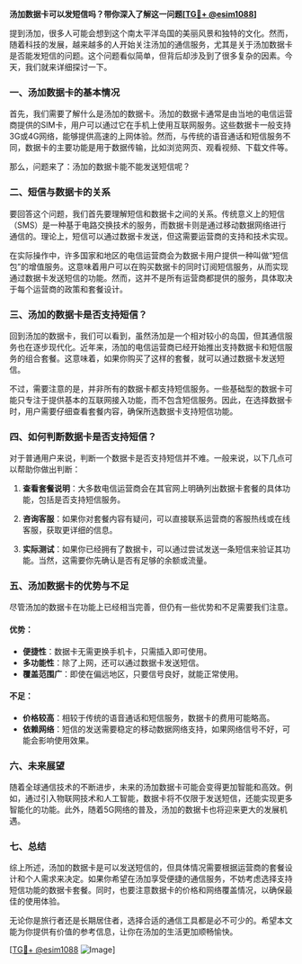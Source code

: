**汤加数据卡可以发短信吗？带你深入了解这一问题[[TG💪+ @esim1088](https://t.me/s/esim1088)]**

提到汤加，很多人可能会想到这个南太平洋岛国的美丽风景和独特的文化。然而，随着科技的发展，越来越多的人开始关注汤加的通信服务，尤其是关于汤加数据卡是否能发短信的问题。这个问题看似简单，但背后却涉及到了很多复杂的因素。今天，我们就来详细探讨一下。

### 一、汤加数据卡的基本情况

首先，我们需要了解什么是汤加的数据卡。汤加的数据卡通常是由当地的电信运营商提供的SIM卡，用户可以通过它在手机上使用互联网服务。这些数据卡一般支持3G或4G网络，能够提供高速的上网体验。然而，与传统的语音通话和短信服务不同，数据卡的主要功能是用于数据传输，比如浏览网页、观看视频、下载文件等。

那么，问题来了：汤加的数据卡能不能发送短信呢？

### 二、短信与数据卡的关系

要回答这个问题，我们首先要理解短信和数据卡之间的关系。传统意义上的短信（SMS）是一种基于电路交换技术的服务，而数据卡则是通过移动数据网络进行通信的。理论上，短信可以通过数据卡发送，但这需要运营商的支持和技术实现。

在实际操作中，许多国家和地区的电信运营商会为数据卡用户提供一种叫做“短信包”的增值服务。这意味着用户可以在购买数据卡的同时订阅短信服务，从而实现通过数据卡发送短信的功能。然而，这并不是所有运营商都提供的服务，具体取决于每个运营商的政策和套餐设计。

### 三、汤加的数据卡是否支持短信？

回到汤加的数据卡，我们可以看到，虽然汤加是一个相对较小的岛国，但其通信服务也在逐步现代化。近年来，汤加的电信运营商已经开始推出支持数据卡和短信服务的组合套餐。这意味着，如果你购买了这样的套餐，就可以通过数据卡发送短信。

不过，需要注意的是，并非所有的数据卡都支持短信服务。一些基础型的数据卡可能只专注于提供基本的互联网接入功能，而不包含短信服务。因此，在选择数据卡时，用户需要仔细查看套餐内容，确保所选数据卡支持短信功能。

### 四、如何判断数据卡是否支持短信？

对于普通用户来说，判断一个数据卡是否支持短信并不难。一般来说，以下几点可以帮助你做出判断：

1. **查看套餐说明**：大多数电信运营商会在其官网上明确列出数据卡套餐的具体功能，包括是否支持短信服务。
   
2. **咨询客服**：如果你对套餐内容有疑问，可以直接联系运营商的客服热线或在线客服，获取更详细的信息。

3. **实际测试**：如果你已经拥有了数据卡，可以通过尝试发送一条短信来验证其功能。当然，这需要你先确认是否有足够的余额或流量。

### 五、汤加数据卡的优势与不足

尽管汤加的数据卡在功能上已经相当完善，但仍有一些优势和不足需要我们注意。

#### 优势：
- **便捷性**：数据卡无需更换手机卡，只需插入即可使用。
- **多功能性**：除了上网，还可以通过数据卡发送短信。
- **覆盖范围广**：即使在偏远地区，只要信号良好，就能正常使用。

#### 不足：
- **价格较高**：相较于传统的语音通话和短信服务，数据卡的费用可能略高。
- **依赖网络**：短信的发送需要稳定的移动数据网络支持，如果网络信号不好，可能会影响使用效果。

### 六、未来展望

随着全球通信技术的不断进步，未来的汤加数据卡可能会变得更加智能和高效。例如，通过引入物联网技术和人工智能，数据卡将不仅限于发送短信，还能实现更多智能化的功能。此外，随着5G网络的普及，汤加的数据卡也将迎来更大的发展机遇。

### 七、总结

综上所述，汤加的数据卡是可以发送短信的，但具体情况需要根据运营商的套餐设计和个人需求来决定。如果你希望在汤加享受便捷的通信服务，不妨考虑选择支持短信功能的数据卡套餐。同时，也要注意数据卡的价格和网络覆盖情况，以确保最佳的使用体验。

无论你是旅行者还是长期居住者，选择合适的通信工具都是必不可少的。希望本文能为你提供有价值的参考信息，让你在汤加的生活更加顺畅愉快。

[[TG💪+ @esim1088](https://t.me/s/esim1088) ![Image](https://i.postimg.cc/4NQfJmqS/Snipaste-2025-05-13-00-14-12.png)]